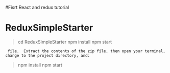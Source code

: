 #Fisrt React and redux tutorial

# ReduxSimpleStarter

> cd ReduxSimpleStarter
> npm install
> npm start
```
 file.  Extract the contents of the zip file, then open your terminal, change to the project directory, and:

```
> npm install
> npm start
```